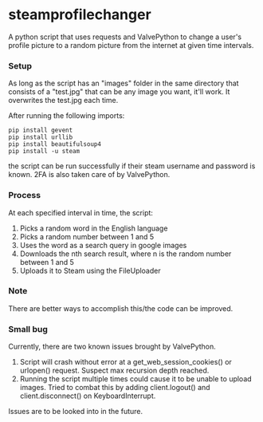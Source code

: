 # steamprofilechanger
A python script that uses requests and ValvePython to change a user's profile picture to a random picture from the internet at given time intervals.

### Setup
As long as the script has an "images" folder in the same directory that consists of a "test.jpg" that can be any image you want, it'll work. It overwrites the test.jpg each time.

After running the following imports:

    pip install gevent
    pip install urllib
    pip install beautifulsoup4
    pip install -u steam

the script can be run successfully if their steam username and password is known. 2FA is also taken care of by ValvePython.

### Process
At each specified interval in time, the script:

1) Picks a random word in the English language
2) Picks a random number between 1 and 5
3) Uses the word as a search query in google images
4) Downloads the nth search result, where n is the random number between 1 and 5
5) Uploads it to Steam using the FileUploader

### Note
There are better ways to accomplish this/the code can be improved.

### Small bug
Currently, there are two known issues brought by ValvePython.
 1. Script will crash without error at a get_web_session_cookies() or urlopen() request. Suspect max recursion depth reached.
 2. Running the script multiple times could cause it to be unable to upload images. Tried to combat this by adding client.logout() and client.disconnect() on KeyboardInterrupt.

Issues are to be looked into in the future.

